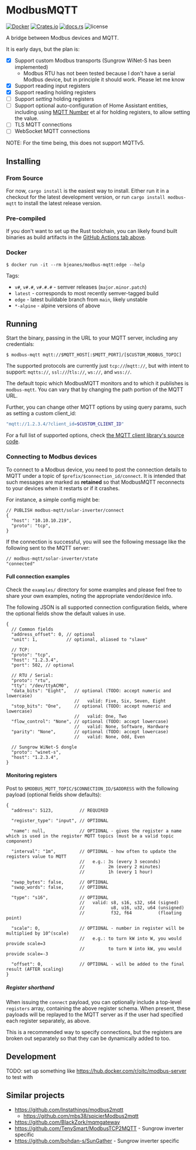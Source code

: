 # ModbusMQTT

[![Docker](https://img.shields.io/docker/v/bjeanes/modbus-mqtt?label=docker)](https://hub.docker.com/r/bjeanes/modbus-mqtt)
[![Crates.io](https://img.shields.io/crates/v/modbus-mqtt.svg)](https://crates.io/crates/modbus-mqtt)
[![docs.rs](https://img.shields.io/docsrs/modbus-mqtt)](https://docs.rs/modbus-mqtt/latest/modbus_mqtt/)
![license](https://img.shields.io/crates/l/modbus-mqtt)

A bridge between Modbus devices and MQTT.

It is early days, but the plan is:

* [x] Support custom Modbus transports (Sungrow WiNet-S has been implemented)
  * Modbus RTU has not been tested because I don't have a serial Modbus device, but in principle it should work. Please let me know
* [x] Support reading input registers
* [x] Support reading holding registers
* [ ] Support _setting_ holding registers
* [ ] Support optional auto-configuration of Home Assistant entities, including using [MQTT Number](https://www.home-assistant.io/integrations/number.mqtt/) et al for holding registers, to allow setting the value.
* [ ] TLS MQTT connections
* [ ] WebSocket MQTT connections

NOTE: For the time being, this does not support MQTTv5.

## Installing

### From Source

For now, `cargo install` is the easiest way to install. Either run it in a checkout for the latest development version, or run `cargo install modbus-mqtt` to install the latest release version.

### Pre-compiled

If you don't want to set up the Rust toolchain, you can likely found built binaries as build artifacts in the [GitHub Actions tab above](https://github.com/bjeanes/modbus-mqtt/actions?query=is%3Asuccess+branch%3Amain+workflow%3ACI).

### Docker

```sh-session
$ docker run -it --rm bjeanes/modbus-mqtt:edge --help
```

Tags:

* `v#`, `v#.#`, `v#.#.#` - semver releases (`major.minor.patch`)
* `latest` - corresponds to most recently semver-tagged build
* `edge` - latest buildable branch from `main`, likely unstable
* `*-alpine` - alpine versions of above

## Running

Start the binary, passing in the URL to your MQTT server, including any credentials:

```sh-session
$ modbus-mqtt mqtt://$MQTT_HOST[:$MQTT_PORT]/[$CUSTOM_MODBUS_TOPIC]
```

The supported protocols are currently just `tcp://`/`mqtt://`, but with intent to support: `mqtts://`, `ssl://`/`tls://`, `ws://`, and `wss://`.

The default topic which ModbusMQTT monitors and to which it publishes is `modbus-mqtt`. You can vary that by changing the path portion of the MQTT URL.

Further, you can change other MQTT options by using query params, such as setting a custom client_id:

```sh
"mqtt://1.2.3.4/?client_id=$CUSTOM_CLIENT_ID"
```

For a full list of supported options, check [the MQTT client library's source code](https://github.com/bytebeamio/rumqtt/blob/c6dc1f7cfb26f6c1f676954a51b398708d49091a/rumqttc/src/lib.rs#L680-L768).

### Connecting to Modbus devices

To connect to a Modbus device, you need to post the connection details to MQTT under a topic of `$prefix/$connection_id/connect`. It is intended that such messages are marked as **retained** so that ModbusMQTT reconnects to your devices when it restarts or if it crashes.

For instance, a simple config might be:

```jsonc
// PUBLISH modbus-mqtt/solar-inverter/connect
{
  "host": "10.10.10.219",
  "proto": "tcp",
}
```

If the connection is successful, you will see the following message like the following sent to the MQTT server:

```jsonc
// modbus-mqtt/solar-inverter/state
"connected"
```

#### Full connection examples

Check the `examples/` directory for some examples and please feel free to share your own examples, noting the appropriate vendor/device info.

The following JSON is all supported connection configuration fields, where the optional fields show the default values in use.

```jsonc
{
  // Common fields
  "address_offset": 0, // optional
  "unit": 1,           // optional, aliased to "slave"

  // TCP:
  "proto": "tcp",
  "host": "1.2.3.4",
  "port": 502, // optional

  // RTU / Serial:
  "proto": "rtu",
  "tty": "/dev/ttyACM0",
  "data_bits": "Eight",   // optional (TODO: accept numeric and lowercase)
                          //   valid: Five, Six, Seven, Eight
  "stop_bits": "One",     // optional (TODO: accept numeric and lowercase)
                          //   valid: One, Two
  "flow_control": "None", // optional (TODO: accept lowercase)
                          //   valid: None, Software, Hardware
  "parity": "None",       // optional (TODO: accept lowercase)
                          //   valid: None, Odd, Even

  // Sungrow WiNet-S dongle
  "proto": "winet-s",
  "host": "1.2.3.4",
}
```

#### Monitoring registers

Post to `$MODBUS_MQTT_TOPIC/$CONNECTION_ID/$ADDRESS` with the following payload (optional fields show defaults):

```jsonc
{
  "address": 5123,          // REQUIRED

  "register_type": "input", // OPTIONAL

  "name": null,             // OPTIONAL - gives the register a name which is used in the register MQTT topics (must be a valid topic component)

  "interval": "1m",         // OPTIONAL - how often to update the registers value to MQTT
                            //   e.g.: 3s (every 3 seconds)
                            //         2m (every 2 minutes)
                            //         1h (every 1 hour)

  "swap_bytes": false,      // OPTIONAL
  "swap_words": false,      // OPTIONAL

  "type": "s16",            // OPTIONAL
                            //   valid: s8, s16, s32, s64 (signed)
                            //          u8, u16, u32, u64 (unsigned)
                            //          f32, f64          (floating point)

  "scale": 0,               // OPTIONAL - number in register will be multiplied by 10^(scale)
                            //   e.g.: to turn kW into W, you would provide scale=3
                            //         to turn W into kW, you would provide scale=-3

  "offset": 0,              // OPTIONAL - will be added to the final result (AFTER scaling)
}
```

##### Register shorthand

When issuing the `connect` payload, you can optionally include a top-level `registers` array, containing the above register schema. When present, these payloads will be replayed to the MQTT server as if the user had specified each register separately, as above.

This is a recommended way to specify connections, but the registers are broken out separately so that they can be dynamically added to too.

## Development

TODO: set up something like https://hub.docker.com/r/oitc/modbus-server to test with

## Similar projects

* https://github.com/Instathings/modbus2mqtt
  * https://github.com/mbs38/spicierModbus2mqtt
* https://github.com/BlackZork/mqmgateway
* https://github.com/TenySmart/ModbusTCP2MQTT - Sungrow inverter specific
* https://github.com/bohdan-s/SunGather - Sungrow inverter specific
